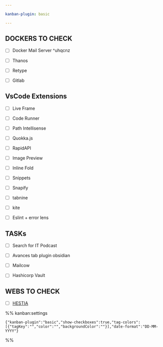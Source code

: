 ```yaml
---

kanban-plugin: basic

---
```


## DOCKERS TO CHECK

- [ ] Docker Mail Server ^uhqcnz
- [ ] Thanos
- [ ] Retype
- [ ] Gitlab


## VsCode Extensions

- [ ] Live Frame
- [ ] Code Runner
- [ ] Path Intellisense
- [ ] Quokka.js
- [ ] RapidAPI
- [ ] Image Preview
- [ ] Inline Fold
- [ ] Snippets
- [ ] Snapify
- [ ] tabnine
- [ ] kite
- [ ] Eslint + error lens


## TASKs

- [ ] Search for IT Podcast
- [ ] Avances tab plugin obsidian
- [ ] Mailcow
- [ ] Hashicorp Vault


## WEBS TO CHECK

- [ ] [HESTIA](https://hestiacp.com/)




%% kanban:settings
```
{"kanban-plugin":"basic","show-checkboxes":true,"tag-colors":[{"tagKey":"","color":"","backgroundColor":""}],"date-format":"DD-MM-YYYY"}
```
%%
